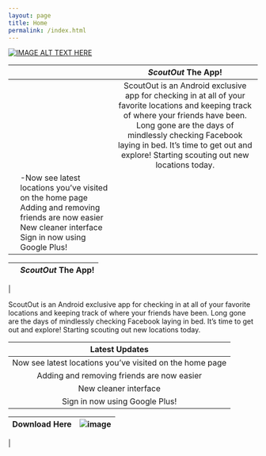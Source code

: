 ```yaml
---
layout: page
title: Home
permalink: /index.html
---
```


[![IMAGE ALT TEXT HERE](http://i.imgur.com/2G0X5Gp.jpg)](https://www.youtube.com/watch?v=JAUoeqvedMo)

|  | []() | ***ScoutOut*** The App! |
| --- | --- |:---:|
|  |  | ScoutOut is an Android exclusive app for checking in at all of your favorite locations and keeping track of where your friends have been. Long gone are the days of mindlessly checking Facebook laying in bed. It’s time to get out and explore! Starting scouting out new locations today. |
|  | -Now see latest locations you’ve visited on the home page Adding and removing friends are now easier New cleaner interface Sign in now using Google Plus!|


 []() | ***ScoutOut*** The App! 
 --- | --- 
  | 

ScoutOut is an Android exclusive app for checking in at all of your favorite locations and keeping track of where your friends have been. Long gone are the days of mindlessly checking Facebook laying in bed. It’s time to get out and explore! Starting scouting out new locations today.

| Latest Updates |
|:---:|
| Now see latest locations you’ve visited on the home page |
| Adding and removing friends are now easier |
| New cleaner interface |
| Sign in now using Google Plus! |

 Download Here | ![image](http://i.imgur.com/MwwnsgJ.png) 
:---: | --- 
 | 
